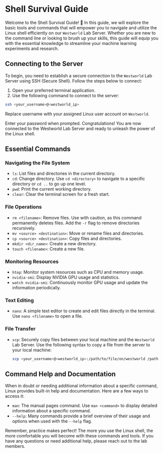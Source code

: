 # Shell Survival Guide

Welcome to the Shell Survival Guide! :shell: In this guide, we will explore the basic tools and commands that will
empower you to navigate and utilize the Linux shell efficiently on our `Westworld` Lab Server. Whether you are new to the
command line or looking to brush up your skills, this guide will equip you with the essential knowledge to streamline
your machine learning experiments and research.

## Connecting to the Server

To begin, you need to establish a secure connection to the `Westworld` Lab Server using SSH (Secure Shell). Follow the
steps below to connect:

1. Open your preferred terminal application.
2. Use the following command to connect to the server:

``` bash
ssh <your_username>@<westworld_ip>
```

Replace username with your assigned Linux user account on `Westworld`.

Enter your password when prompted. Congratulations! You are now connected to the Westworld Lab Server and ready to
unleash the power of the Linux shell.

## Essential Commands

### Navigating the File System

* `ls`: List files and directories in the current directory.
* `cd`: Change directory. Use `cd <directory>` to navigate to a specific directory or `cd ..` to go up one level.
* `pwd`: Print the current working directory.
* `clear`: Clear the terminal screen for a fresh start.

### File Operations

* `rm <filename>`: Remove files. Use with caution, as this command permanently deletes files. Add the `-r` flag to
  remove directories recursively.
* `mv <source> <destination>`: Move or rename files and directories.
* `cp <source> <destination>`: Copy files and directories.
* `mkdir <dir_name>`: Create a new directory.
* `touch <filename>`: Create a new file.

### Monitoring Resources

* `htop`: Monitor system resources such as CPU and memory usage.
* `nvidia-smi`: Display NVIDIA GPU usage and statistics.
* `watch nvidia-smi`: Continuously monitor GPU usage and update the information periodically.

### Text Editing

* `nano`: A simple text editor to create and edit files directly in the terminal. Use `nano <filename>` to open a file.

### File Transfer

* `scp`: Securely copy files between your local machine and the `Westworld` Lab Server. Use the following syntax to copy
  a
  file from the server to your local machine:
  ``` bash
  scp <your_username>@<westworld_ip>:/path/to/file/on/westworld /path/on/local/machine
  ```

## Command Help and Documentation

When in doubt or needing additional information about a specific command, Linux provides built-in help and
documentation. Here are a few ways to access it:

* `man`: The manual pages command. Use `man <command>` to display detailed information about a specific command.
* `--help`: Many commands provide a brief overview of their usage and options when used with the `--help` flag.

Remember, practice makes perfect! The more you use the Linux shell, the more comfortable you will become with these
commands and tools. If you have any questions or need additional help, please reach out to the lab members.
